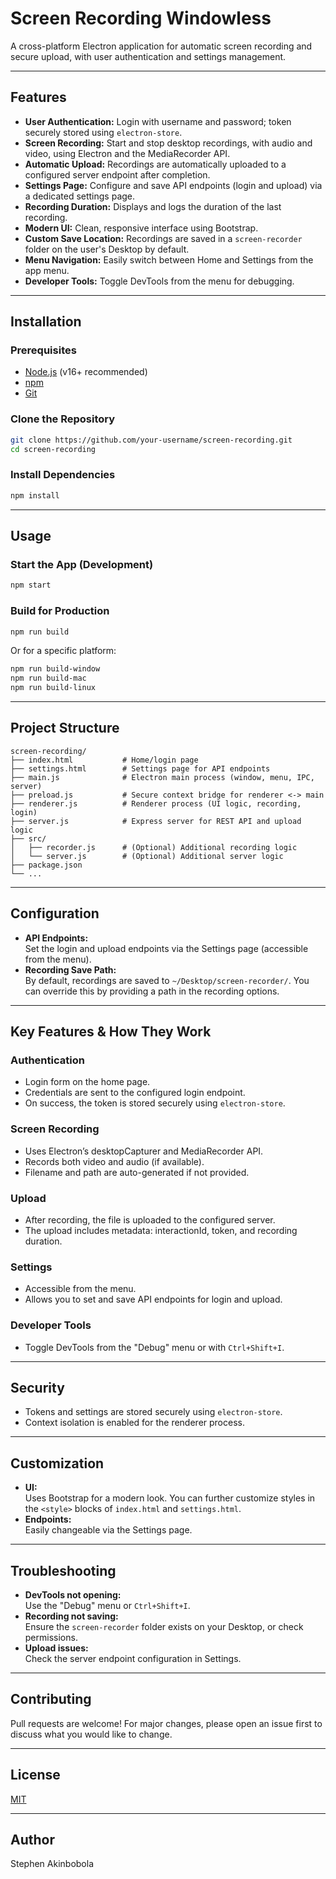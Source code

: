 # Screen Recording Windowless

A cross-platform Electron application for automatic screen recording and secure upload, with user authentication and settings management.

---

## Features

- **User Authentication:** Login with username and password; token securely stored using `electron-store`.
- **Screen Recording:** Start and stop desktop recordings, with audio and video, using Electron and the MediaRecorder API.
- **Automatic Upload:** Recordings are automatically uploaded to a configured server endpoint after completion.
- **Settings Page:** Configure and save API endpoints (login and upload) via a dedicated settings page.
- **Recording Duration:** Displays and logs the duration of the last recording.
- **Modern UI:** Clean, responsive interface using Bootstrap.
- **Custom Save Location:** Recordings are saved in a `screen-recorder` folder on the user's Desktop by default.
- **Menu Navigation:** Easily switch between Home and Settings from the app menu.
- **Developer Tools:** Toggle DevTools from the menu for debugging.

---

## Installation

### Prerequisites

- [Node.js](https://nodejs.org/) (v16+ recommended)
- [npm](https://www.npmjs.com/)
- [Git](https://git-scm.com/)

### Clone the Repository

```sh
git clone https://github.com/your-username/screen-recording.git
cd screen-recording
```

### Install Dependencies

```sh
npm install
```

---

## Usage

### Start the App (Development)

```sh
npm start
```

### Build for Production

```sh
npm run build
```

Or for a specific platform:

```sh
npm run build-window
npm run build-mac
npm run build-linux
```

---

## Project Structure

```
screen-recording/
├── index.html           # Home/login page
├── settings.html        # Settings page for API endpoints
├── main.js              # Electron main process (window, menu, IPC, server)
├── preload.js           # Secure context bridge for renderer <-> main
├── renderer.js          # Renderer process (UI logic, recording, login)
├── server.js            # Express server for REST API and upload logic
├── src/
│   ├── recorder.js      # (Optional) Additional recording logic
│   └── server.js        # (Optional) Additional server logic
├── package.json
└── ...
```

---

## Configuration

- **API Endpoints:**  
  Set the login and upload endpoints via the Settings page (accessible from the menu).
- **Recording Save Path:**  
  By default, recordings are saved to `~/Desktop/screen-recorder/`. You can override this by providing a path in the recording options.

---

## Key Features & How They Work

### Authentication

- Login form on the home page.
- Credentials are sent to the configured login endpoint.
- On success, the token is stored securely using `electron-store`.

### Screen Recording

- Uses Electron’s desktopCapturer and MediaRecorder API.
- Records both video and audio (if available).
- Filename and path are auto-generated if not provided.

### Upload

- After recording, the file is uploaded to the configured server.
- The upload includes metadata: interactionId, token, and recording duration.

### Settings

- Accessible from the menu.
- Allows you to set and save API endpoints for login and upload.

### Developer Tools

- Toggle DevTools from the "Debug" menu or with `Ctrl+Shift+I`.

---

## Security

- Tokens and settings are stored securely using `electron-store`.
- Context isolation is enabled for the renderer process.

---

## Customization

- **UI:**  
  Uses Bootstrap for a modern look. You can further customize styles in the `<style>` blocks of `index.html` and `settings.html`.
- **Endpoints:**  
  Easily changeable via the Settings page.

---

## Troubleshooting

- **DevTools not opening:**  
  Use the "Debug" menu or `Ctrl+Shift+I`.
- **Recording not saving:**  
  Ensure the `screen-recorder` folder exists on your Desktop, or check permissions.
- **Upload issues:**  
  Check the server endpoint configuration in Settings.

---

## Contributing

Pull requests are welcome! For major changes, please open an issue first to discuss what you would like to change.

---

## License

[MIT](LICENSE)

---

## Author

Stephen Akinbobola 